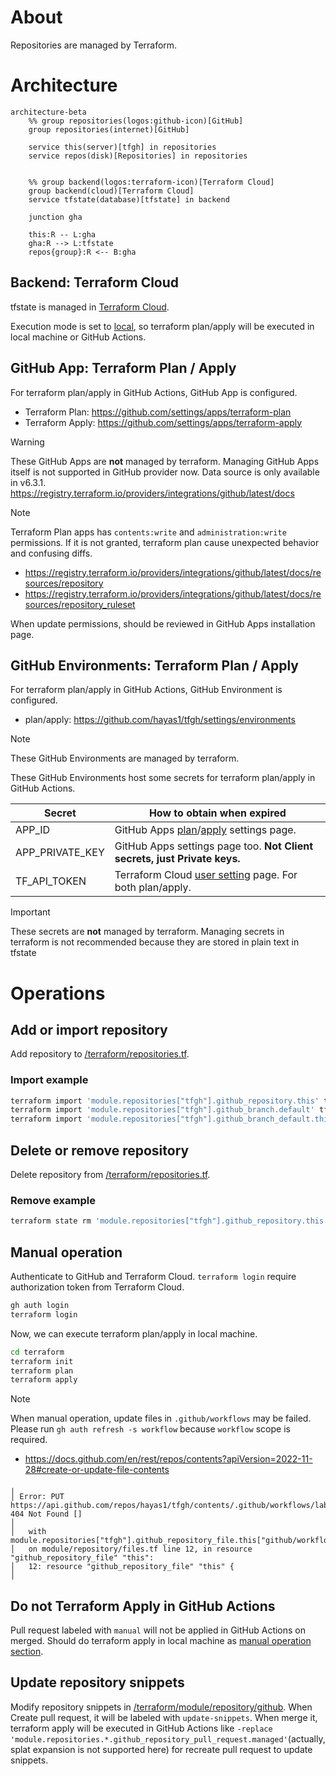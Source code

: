 # About
Repositories are managed by Terraform.

# Architecture
<!-- https://icones.js.org/collection/logos -->
```mermaid
architecture-beta
    %% group repositories(logos:github-icon)[GitHub]
    group repositories(internet)[GitHub]

    service this(server)[tfgh] in repositories
    service repos(disk)[Repositories] in repositories


    %% group backend(logos:terraform-icon)[Terraform Cloud]
    group backend(cloud)[Terraform Cloud]
    service tfstate(database)[tfstate] in backend

    junction gha

    this:R -- L:gha
    gha:R --> L:tfstate
    repos{group}:R <-- B:gha
```

## Backend: Terraform Cloud
tfstate is managed in [Terraform Cloud](https://app.terraform.io/app).

Execution mode is set to [local](https://developer.hashicorp.com/terraform/cloud-docs/workspaces/settings#execution-mode), so terraform plan/apply will be executed in local machine or GitHub Actions.

## GitHub App: Terraform Plan / Apply
For terraform plan/apply in GitHub Actions, GitHub App is configured.
- Terraform Plan: https://github.com/settings/apps/terraform-plan
- Terraform Apply: https://github.com/settings/apps/terraform-apply

> [!WARNING]
> These GitHub Apps are **not** managed by terraform. Managing GitHub Apps itself is not supported in GitHub provider now. Data source is only available in v6.3.1.
> https://registry.terraform.io/providers/integrations/github/latest/docs

> [!NOTE]
> Terraform Plan apps has `contents:write` and `administration:write` permissions. If it is not granted, terraform plan cause unexpected behavior and confusing diffs.
> - https://registry.terraform.io/providers/integrations/github/latest/docs/resources/repository
> - https://registry.terraform.io/providers/integrations/github/latest/docs/resources/repository_ruleset
>
> When update permissions, should be reviewed in GitHub Apps installation page.

## GitHub Environments: Terraform Plan / Apply
For terraform plan/apply in GitHub Actions, GitHub Environment is configured.
- plan/apply: https://github.com/hayas1/tfgh/settings/environments

> [!NOTE]
> These GitHub Environments are managed by terraform.

These GitHub Environments host some secrets for terraform plan/apply in GitHub Actions.

| Secret          | How to obtain when expired                                                                                                                   |
| --------------- | -------------------------------------------------------------------------------------------------------------------------------------------- |
| APP_ID          | GitHub Apps [plan](https://github.com/settings/apps/terraform-plan)/[apply](https://github.com/settings/apps/terraform-apply) settings page. |
| APP_PRIVATE_KEY | GitHub Apps settings page too. **Not Client secrets, just Private keys.**                                                                    |
| TF_API_TOKEN    | Terraform Cloud [user setting](https://app.terraform.io/app/settings/tokens) page. For both plan/apply.                                      |

> [!IMPORTANT]
> These secrets are **not** managed by terraform. Managing secrets in terraform is not recommended because they are stored in plain text in tfstate

# Operations
## Add or import repository
Add repository to [/terraform/repositories.tf](/terraform/repositories.tf).
### Import example
```sh
terraform import 'module.repositories["tfgh"].github_repository.this' tfgh
terraform import 'module.repositories["tfgh"].github_branch.default' tfgh:main
terraform import 'module.repositories["tfgh"].github_branch_default.this' tfgh
```

## Delete or remove repository
Delete repository from [/terraform/repositories.tf](/terraform/repositories.tf).
### Remove example
```sh
terraform state rm 'module.repositories["tfgh"].github_repository.this'
```

## Manual operation
Authenticate to GitHub and Terraform Cloud. `terraform login` require authorization token from Terraform Cloud.
```sh
gh auth login
terraform login
```

Now, we can execute terraform plan/apply in local machine.
```sh
cd terraform
terraform init
terraform plan
terraform apply
```

> [!NOTE]
> When manual operation, update files in `.github/workflows` may be failed. Please run `gh auth refresh -s workflow` because `workflow` scope is required.
> - https://docs.github.com/en/rest/repos/contents?apiVersion=2022-11-28#create-or-update-file-contents
> ```hcl
> ╷
> │ Error: PUT https://api.github.com/repos/hayas1/tfgh/contents/.github/workflows/labeler.yml: 404 Not Found []
> │
> │   with module.repositories["tfgh"].github_repository_file.this["github/workflows/labeler.yml"],
> │   on module/repository/files.tf line 12, in resource "github_repository_file" "this":
> │   12: resource "github_repository_file" "this" {
> │
> ```

## Do not Terraform Apply in GitHub Actions
Pull request labeled with `manual` will not be applied in GitHub Actions on merged.
Should do terraform apply in local machine as [manual operation section](#manual-operation).

## Update repository snippets
Modify repository snippets in [/terraform/module/repository/github](/terraform/module/repository/github). When Create pull request, it will be labeled with `update-snippets`. When merge it, terraform apply will be executed in GitHub Actions like `-replace 'module.repositories.*.github_repository_pull_request.managed'`(actually, splat expansion is not supported here) for recreate pull request to update snippets.
